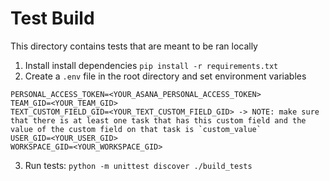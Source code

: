 # Test Build

This directory contains tests that are meant to be ran locally

1. Install install dependencies `pip install -r requirements.txt`
2. Create a `.env` file in the root directory and set environment variables
```
PERSONAL_ACCESS_TOKEN=<YOUR_ASANA_PERSONAL_ACCESS_TOKEN>
TEAM_GID=<YOUR_TEAM_GID>
TEXT_CUSTOM_FIELD_GID=<YOUR_TEXT_CUSTOM_FIELD_GID> -> NOTE: make sure that there is at least one task that has this custom field and the value of the custom field on that task is `custom_value`
USER_GID=<YOUR_USER_GID>
WORKSPACE_GID=<YOUR_WORKSPACE_GID>
```
3. Run tests: `python -m unittest discover ./build_tests`
